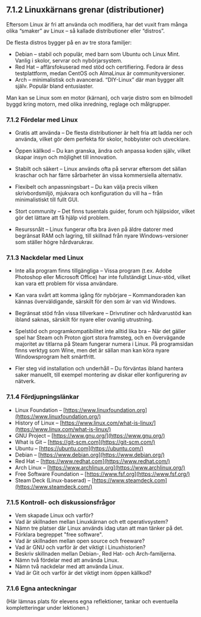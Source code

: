 ## 7.1.2 Linuxkärnans grenar (distributioner)

Eftersom Linux är fri att använda och modifiera, har det vuxit fram många olika “smaker” av Linux – så kallade distributioner eller “distros”.

De flesta distros bygger på en av tre stora familjer:

- Debian – stabil och populär, med barn som Ubuntu och Linux Mint. Vanlig i skolor, servrar och nybörjarsystem.
- Red Hat – affärsfokuserad med stöd och certifiering. Fedora är dess testplattform, medan CentOS och AlmaLinux är communityversioner.
- Arch – minimalistisk och avancerad. “DIY-Linux” där man bygger allt själv. Populär bland entusiaster.

Man kan se Linux som en motor (kärnan), och varje distro som en bilmodell byggd kring motorn, med olika inredning, reglage och målgrupper.

### 7.1.2 Fördelar med Linux

- Gratis att använda – De flesta distributioner är helt fria att ladda ner och använda, vilket gör dem perfekta för skolor, hobbyister och utvecklare.

- Öppen källkod – Du kan granska, ändra och anpassa koden själv, vilket skapar insyn och möjlighet till innovation.

- Stabilt och säkert – Linux används ofta på servrar eftersom det sällan kraschar och har färre sårbarheter än vissa kommersiella alternativ.

- Flexibelt och anpassningsbart – Du kan välja precis vilken skrivbordsmiljö, mjukvara och konfiguration du vill ha – från minimalistiskt till fullt GUI.

- Stort community – Det finns tusentals guider, forum och hjälpsidor, vilket gör det lättare att få hjälp vid problem.
- Resurssnålt – Linux fungerar ofta bra även på äldre datorer med begränsat RAM och lagring, till skillnad från nyare Windows-versioner som ställer högre hårdvarukrav.

### 7.1.3 Nackdelar med Linux

- Inte alla program finns tillgängliga – Vissa program (t.ex. Adobe Photoshop eller Microsoft Office) har inte fullständigt Linux-stöd, vilket kan vara ett problem för vissa användare.

- Kan vara svårt att komma igång för nybörjare – Kommandoraden kan kännas överväldigande, särskilt för den som är van vid Windows.

- Begränsat stöd från vissa tillverkare – Drivrutiner och hårdvarustöd kan ibland saknas, särskilt för nyare eller ovanlig utrustning.

- Spelstöd och programkompatibilitet inte alltid lika bra – När det gäller spel har Steam och Proton gjort stora framsteg, och en övervägande majoritet av titlarna på Steam fungerar numera i Linux. På programsidan finns verktyg som Wine, men det är sällan man kan köra nyare Windowsprogram helt smärtfritt.

- Fler steg vid installation och underhåll – Du förväntas ibland hantera saker manuellt, till exempel montering av diskar eller konfigurering av nätverk.

### 

### 7.1.4 Fördjupningslänkar

- Linux Foundation – [https://www.linuxfoundation.org](https://www.linuxfoundation.org/)
- History of Linux – [https://www.linux.com/what-is-linux/](https://www.linux.com/what-is-linux/)
- GNU Project – [https://www.gnu.org/](https://www.gnu.org/)
- What is Git – [https://git-scm.com](https://git-scm.com/)
- Ubuntu – [https://ubuntu.com](https://ubuntu.com/)
- Debian – [https://www.debian.org](https://www.debian.org/)
- Red Hat – [https://www.redhat.com](https://www.redhat.com/)
- Arch Linux – [https://www.archlinux.org](https://www.archlinux.org/)
- Free Software Foundation – [https://www.fsf.org](https://www.fsf.org/)
- Steam Deck (Linux-baserad) – [https://www.steamdeck.com](https://www.steamdeck.com/)

### 

### 7.1.5 Kontroll- och diskussionsfrågor

- Vem skapade Linux och varför?
- Vad är skillnaden mellan Linuxkärnan och ett operativsystem?
- Nämn tre platser där Linux används idag utan att man tänker på det.
- Förklara begreppet "free software".
- Vad är skillnaden mellan open source och freeware?
- Vad är GNU och varför är det viktigt i Linuxhistorien?
- Beskriv skillnaden mellan Debian-, Red Hat- och Arch-familjerna.
- Nämn två fördelar med att använda Linux.
- Nämn två nackdelar med att använda Linux.
- Vad är Git och varför är det viktigt inom öppen källkod?

### 

### 7.1.6 Egna anteckningar

(Här lämnas plats för elevens egna reflektioner, tankar och eventuella kompletteringar under lektionen.)
